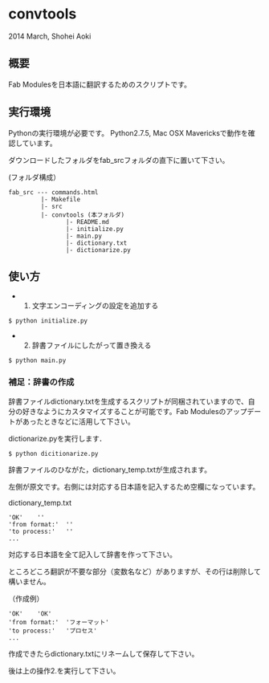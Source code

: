 # convtools
2014 March, Shohei Aoki

## 概要
Fab Modulesを日本語に翻訳するためのスクリプトです。

## 実行環境
Pythonの実行環境が必要です。
Python2.7.5, Mac OSX Mavericksで動作を確認しています。

ダウンロードしたフォルダをfab_srcフォルダの直下に置いて下さい。

(フォルダ構成）

```
fab_src --- commands.html 
		 |- Makefile
		 |- src
		 |- convtools (本フォルダ) 
				|- README.md
				|- initialize.py
				|- main.py
				|- dictionary.txt
				|- dictionarize.py
```

## 使い方
- 1. 文字エンコーディングの設定を追加する

```
$ python initialize.py
```

- 2. 辞書ファイルにしたがって置き換える

```
$ python main.py
```


### 補足：辞書の作成

辞書ファイルdictionary.txtを生成するスクリプトが同梱されていますので、自分の好きなようにカスタマイズすることが可能です。Fab Modulesのアップデートがあったときなどに活用して下さい。

dictionarize.pyを実行します．

```
$ python dicitionarize.py
```

辞書ファイルのひながた，dictionary_temp.txtが生成されます。

左側が原文です。右側には対応する日本語を記入するため空欄になっています。


dictionary_temp.txt

```
'OK'	''
'from format:'	''
'to process:'	''
...
```

対応する日本語を全て記入して辞書を作って下さい。

ところどころ翻訳が不要な部分（変数名など）がありますが、その行は削除して構いません。

（作成例）
```
'OK'	'OK'
'from format:'	'フォーマット'
'to process:'	'プロセス'
...
```
作成できたらdictionary.txtにリネームして保存して下さい。

後は上の操作2.を実行して下さい。



